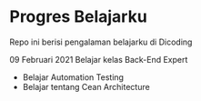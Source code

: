 # Progres Belajarku
Repo ini berisi pengalaman belajarku di Dicoding

09 Februari 2021
Belajar kelas Back-End Expert
- Belajar Automation Testing
- Belajar tentang Cean Architecture
